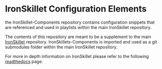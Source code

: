 # IronSkillet Configuration Elements

the IronSkillet-Components repository contains configuration snippets that are referenced and used in playlists within the main IronSkillet repository.

The contents of this repository are meant to be a supplement to the main [IronSkillet](https://github.com/PaloAltoNetworks/iron-skillet) repository. IronSkillets-Components is imported and used as a git submodules folder within the main IronSkillet repository.

For more in depth information on IronSkillet please refer to the following [readthedocs](https://iron-skillet.readthedocs.io/en/docs_master/index.html) page.
